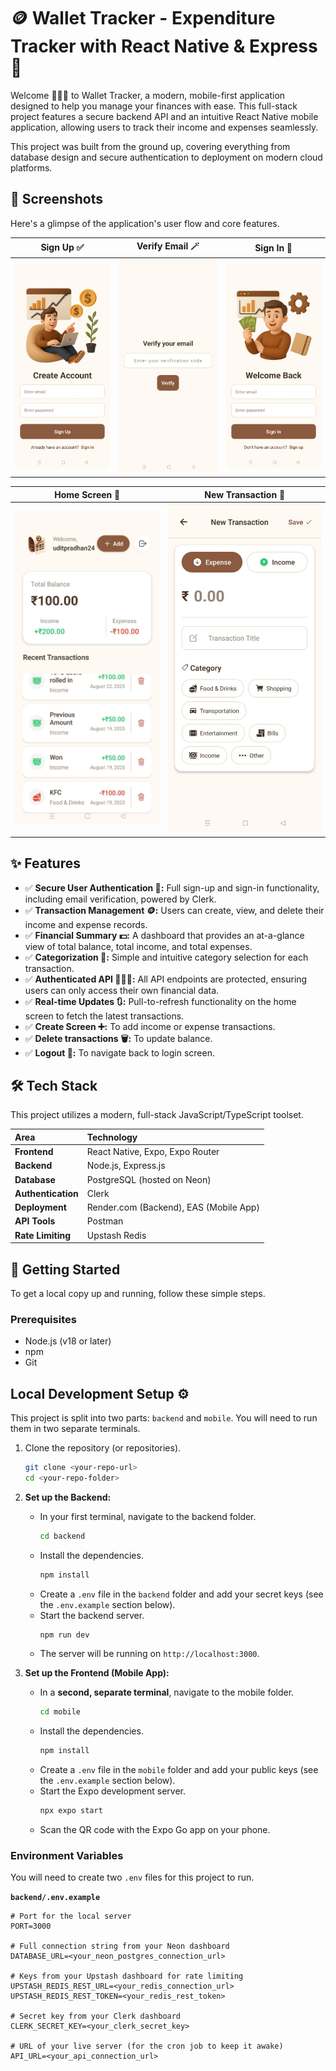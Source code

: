 # 🪙 Wallet Tracker - Expenditure Tracker with React Native & Express 💸

Welcome 👨🏻‍💻 to Wallet Tracker, a modern, mobile-first application designed to help you manage your finances with ease. This full-stack project features a secure backend API and an intuitive React Native mobile application, allowing users to track their income and expenses seamlessly.

This project was built from the ground up, covering everything from database design and secure authentication to deployment on modern cloud platforms.

## 📸 Screenshots

Here's a glimpse of the application's user flow and core features.

| Sign Up ✅ | Verify Email 🪄 | Sign In 🔑 |
| :---: | :---: | :---: |
| <img src="https://github.com/itsUdit24/wallet-tracker-rn-app/blob/main/screenshots/signup-screen.jpg?raw=true" alt="Sign Up Screen" width="350"/> | <img src="https://github.com/itsUdit24/wallet-tracker-rn-app/blob/main/screenshots/verify-screen.jpg?raw=true" alt="Verify Email Screen" width="350"/> | <img src="https://github.com/itsUdit24/wallet-tracker-rn-app/blob/main/screenshots/signin-screen.jpg?raw=true" alt="Sign In Screen" width="350"/> |

| Home Screen 🏡 | New Transaction 📝|
| :---: | :---: |
| <img src="https://github.com/itsUdit24/wallet-tracker-rn-app/blob/main/screenshots/home-screen.jpg?raw=true" alt="Home Screen with Transactions" width="350"/> | <img src="https://github.com/itsUdit24/wallet-tracker-rn-app/blob/main/screenshots/create-screen.jpg?raw=true" alt="New Transaction Screen" width="350"/> |


## ✨ Features

- ✅ **Secure User Authentication 🔐:** Full sign-up and sign-in functionality, including email verification, powered by Clerk.
- ✅ **Transaction Management 🪙:** Users can create, view, and delete their income and expense records.
- ✅ **Financial Summary 💵:** A dashboard that provides an at-a-glance view of total balance, total income, and total expenses.
- ✅ **Categorization 📝:** Simple and intuitive category selection for each transaction.
- ✅ **Authenticated API 🧑🏻‍💻:** All API endpoints are protected, ensuring users can only access their own financial data.
- ✅ **Real-time Updates 🔃:** Pull-to-refresh functionality on the home screen to fetch the latest transactions.
- ✅ **Create Screen ➕:** To add income or expense transactions.
- ✅ **Delete transactions 🗑️:** To update balance.
- ✅ **Logout 🚪:** To navigate back to login screen.
  

## 🛠️ Tech Stack

This project utilizes a modern, full-stack JavaScript/TypeScript toolset.

| Area | Technology |
| :--- | :--- |
| **Frontend** | React Native, Expo, Expo Router |
| **Backend** | Node.js, Express.js |
| **Database** | PostgreSQL (hosted on Neon) |
| **Authentication**| Clerk |
| **Deployment** | Render.com (Backend), EAS (Mobile App) |
| **API Tools** | Postman |
| **Rate Limiting**| Upstash Redis |


## 🚀 Getting Started

To get a local copy up and running, follow these simple steps.

### Prerequisites

- Node.js (v18 or later)
- npm
- Git

## Local Development Setup ⚙️

This project is split into two parts: `backend` and `mobile`. You will need to run them in two separate terminals.

1.  Clone the repository (or repositories).
    ```sh
    git clone <your-repo-url>
    cd <your-repo-folder>
    ```

2.  **Set up the Backend:**
    - In your first terminal, navigate to the backend folder.
        ```sh
        cd backend
        ```
    - Install the dependencies.
        ```sh
        npm install
        ```
    - Create a `.env` file in the `backend` folder and add your secret keys (see the `.env.example` section below).
    - Start the backend server.
        ```sh
        npm run dev
        ```
    - The server will be running on `http://localhost:3000`.

3.  **Set up the Frontend (Mobile App):**
    - In a **second, separate terminal**, navigate to the mobile folder.
        ```sh
        cd mobile
        ```
    - Install the dependencies.
        ```sh
        npm install
        ```
    - Create a `.env` file in the `mobile` folder and add your public keys (see the `.env.example` section below).
    - Start the Expo development server.
        ```sh
        npx expo start
        ```
    - Scan the QR code with the Expo Go app on your phone.

### Environment Variables

You will need to create two `.env` files for this project to run.

**`backend/.env.example`**
```env
# Port for the local server
PORT=3000

# Full connection string from your Neon dashboard
DATABASE_URL=<your_neon_postgres_connection_url>

# Keys from your Upstash dashboard for rate limiting
UPSTASH_REDIS_REST_URL=<your_redis_connection_url>
UPSTASH_REDIS_REST_TOKEN=<your_redis_rest_token>

# Secret key from your Clerk dashboard
CLERK_SECRET_KEY=<your_clerk_secret_key>

# URL of your live server (for the cron job to keep it awake)
API_URL=<your_api_connection_url>
